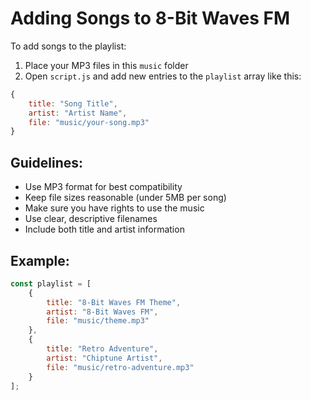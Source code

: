 # Adding Songs to 8-Bit Waves FM

To add songs to the playlist:

1. Place your MP3 files in this `music` folder
2. Open `script.js` and add new entries to the `playlist` array like this:
```javascript
{
    title: "Song Title",
    artist: "Artist Name",
    file: "music/your-song.mp3"
}
```

## Guidelines:
- Use MP3 format for best compatibility
- Keep file sizes reasonable (under 5MB per song)
- Make sure you have rights to use the music
- Use clear, descriptive filenames
- Include both title and artist information

## Example:
```javascript
const playlist = [
    {
        title: "8-Bit Waves FM Theme",
        artist: "8-Bit Waves FM",
        file: "music/theme.mp3"
    },
    {
        title: "Retro Adventure",
        artist: "Chiptune Artist",
        file: "music/retro-adventure.mp3"
    }
];
``` 